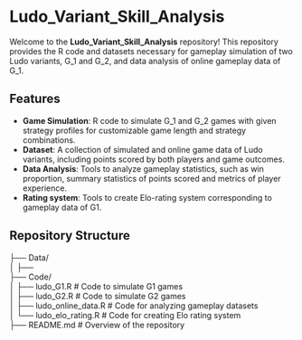 
# Ludo_Variant_Skill_Analysis

Welcome to the **Ludo_Variant_Skill_Analysis** repository! This repository provides the R code and datasets necessary for gameplay simulation of two Ludo variants, G_1 and G_2, and data analysis of online gameplay data of G_1.

## Features

- **Game Simulation**: R code to simulate G_1 and G_2 games with given strategy profiles for customizable game length and strategy combinations.
- **Dataset**: A collection of simulated and online game data of Ludo variants, including points scored by both players and game outcomes.
- **Data Analysis**: Tools to analyze gameplay statistics, such as win proportion, summary statistics of points scored and metrics of player experience.
- **Rating system**: Tools to create Elo-rating system corresponding to gameplay data of G1.


## Repository Structure

├── Data/ <br>
│   ├── <br>
├── Code/ <br>
│   ├── ludo_G1.R     # Code to simulate G1 games <br>
│   ├── ludo_G2.R     # Code to simulate G2 games <br>
│   ├── ludo_online_data.R     # Code for analyzing gameplay datasets <br>
│   └── ludo_elo_rating.R      # Code for creating Elo rating system <br>
├── README.md                  # Overview of the repository <br>






